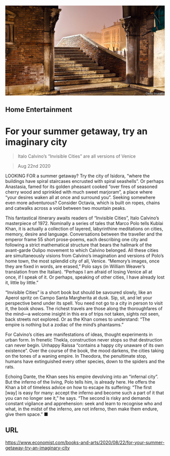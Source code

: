 ![](./images/20200822_BKP006_0.jpg)

## Home Entertainment

# For your summer getaway, try an imaginary city

> Italo Calvino’s “Invisible Cities” are all versions of Venice

> Aug 22nd 2020

LOOKING FOR a summer getaway? Try the city of Isidora, “where the buildings have spiral staircases encrusted with spiral seashells”. Or perhaps Anastasia, famed for its golden pheasant cooked “over fires of seasoned cherry wood and sprinkled with much sweet marjoram”, a place where “your desires waken all at once and surround you”. Seeking somewhere even more adventurous? Consider Octavia, which is built on ropes, chains and catwalks across a void between two mountain peaks.

This fantastical itinerary awaits readers of “Invisible Cities”, Italo Calvino’s masterpiece of 1972. Nominally a series of tales that Marco Polo tells Kublai Khan, it is actually a collection of layered, labyrinthine meditations on cities, memory, desire and language. Conversations between the traveller and the emperor frame 55 short prose-poems, each describing one city and following a strict mathematical structure that bears the hallmark of the avant-garde Oulipo movement to which Calvino belonged. All these cities are simultaneously visions from Calvino’s imagination and versions of Polo’s home town, the most splendid city of all, Venice. “Memory’s images, once they are fixed in words, are erased,” Polo says (in William Weaver’s translation from the Italian). “Perhaps I am afraid of losing Venice all at once, if I speak of it. Or perhaps, speaking of other cities, I have already lost it, little by little.”

“Invisible Cities” is a short book but should be savoured slowly, like an Aperol spritz on Campo Santa Margherita at dusk. Sip, sit, and let your perspective bend under its spell. You need not go to a city in person to visit it, the book shows. The richest travels are those along the thoroughfares of the mind—a welcome insight in this era of trips not taken, sights not seen, back streets not explored. Or as the Khan comes to understand: “The empire is nothing but a zodiac of the mind’s phantasms.”

For Calvino’s cities are manifestations of ideas, thought experiments in urban form. In frenetic Thekla, construction never stops so that destruction can never begin. Unhappy Raissa “contains a happy city unaware of its own existence”. Over the course of the book, the mood darkens, the cities taking on the tones of a waning empire. In Theodora, the penultimate stop, humans have extinguished every other species, down to the spiders and the rats.

Echoing Dante, the Khan sees his empire devolving into an “infernal city”. But the inferno of the living, Polo tells him, is already here. He offers the Khan a bit of timeless advice on how to escape its suffering: “The first [way] is easy for many: accept the inferno and become such a part of it that you can no longer see it,” he says. “The second is risky and demands constant vigilance and apprehension: seek and learn to recognise who and what, in the midst of the inferno, are not inferno, then make them endure, give them space.” ■

## URL

https://www.economist.com/books-and-arts/2020/08/22/for-your-summer-getaway-try-an-imaginary-city
